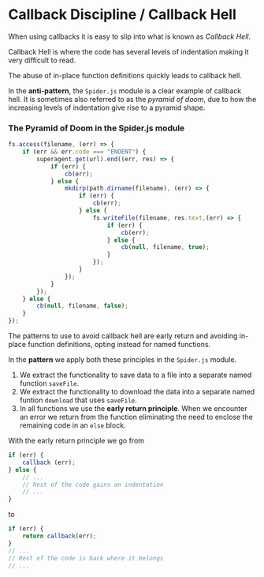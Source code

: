 # Callback Discipline / Callback Hell
When using callbacks it is easy to slip into what is known as _Callback Hell_.

Callback Hell is where the code has several levels of indentation making it very difficult to read.

The abuse of in-place function definitions quickly leads to callback hell.

In the **anti-pattern**, the `Spider.js` module is a clear example of callback hell. It is sometimes also referred to as the _pyramid of doom_, due to how the increasing levels of indentation give rise to a pyramid shape.

### The Pyramid of Doom in the Spider.js module
```javascript
fs.access(filename, (err) => {
    if (err && err.code === "ENOENT") {
        superagent.get(url).end((err, res) => {
            if (err) {
                cb(err);
            } else {
                mkdirp(path.dirname(filename), (err) => {
                    if (err) {
                        cb(err);
                    } else {
                        fs.writeFile(filename, res.text,(err) => {
                            if (err) {
                                cb(err);
                            } else {
                                cb(null, filename, true);
                            }
                        });
                    }
                });
            }
        });
    } else {
        cb(null, filename, false);
    }
});
```

The patterns to use to avoid callback hell are early return and avoiding in-place function definitions, opting instead for named functions.

In the **pattern** we apply both these principles in the `Spider.js` module.

1. We extract the functionality to save data to a file into a separate named function `saveFile`.
2. We extract the functionality to download the data into a separate named funtion `download` that uses `saveFile`.
3. In all functions we use the **early return principle**. When we encounter an error we return from the function eliminating the need to enclose the remaining code in an `else` block.

With the early return principle we go from
```javascript
if (err) {
    callback (err);
} else {
    // ...
    // Rest of the code gains an indentation
    // ...
}
```
to
```javascript
if (err) {
    return callback(err);
}
// ...
// Rest of the code is back where it belongs
// ...